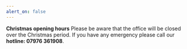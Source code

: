 ```yaml
---
alert_on: false
---
```


**Christmas opening hours** Please be aware that the office will be closed over the Christmas period. If you have any emergency please call our **hotline: 07976 361908**.